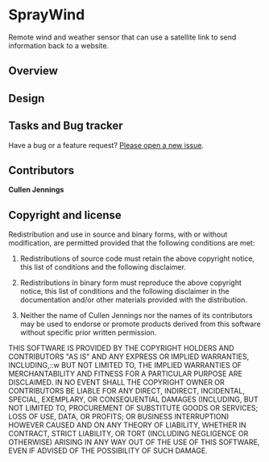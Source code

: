 SprayWind
=========

Remote wind and weather sensor that can use a satellite link to send information back to a website.

## Overview

## Design 

## Tasks and Bug tracker

Have a bug or a feature request? [Please open a new issue](https://github.com/fluffy/SprayWind/issues).

## Contributors

**Cullen Jennings**

## Copyright and license

 Redistribution and use in source and binary forms, with or without
 modification, are permitted provided that the following conditions are met: 
 
 1. Redistributions of source code must retain the above copyright notice, this
 list of conditions and the following disclaimer. 
 
 2. Redistributions in binary form must reproduce the above copyright notice,
 this list of conditions and the following disclaimer in the documentation
 and/or other materials provided with the distribution. 
 
 3. Neither the name of Cullen Jennings nor the names of its contributors may 
 be used to endorse or promote products derived from this software without 
 specific prior written permission.
 
 THIS SOFTWARE IS PROVIDED BY THE COPYRIGHT HOLDERS AND CONTRIBUTORS "AS IS" AND
 ANY EXPRESS OR IMPLIED WARRANTIES, INCLUDING,::w BUT NOT LIMITED TO, THE IMPLIED
 WARRANTIES OF MERCHANTABILITY AND FITNESS FOR A PARTICULAR PURPOSE ARE
 DISCLAIMED. IN NO EVENT SHALL THE COPYRIGHT OWNER OR CONTRIBUTORS BE LIABLE FOR
 ANY DIRECT, INDIRECT, INCIDENTAL, SPECIAL, EXEMPLARY, OR CONSEQUENTIAL DAMAGES
 (INCLUDING, BUT NOT LIMITED TO, PROCUREMENT OF SUBSTITUTE GOODS OR SERVICES;
 LOSS OF USE, DATA, OR PROFITS; OR BUSINESS INTERRUPTION) HOWEVER CAUSED AND
 ON ANY THEORY OF LIABILITY, WHETHER IN CONTRACT, STRICT LIABILITY, OR TORT
 (INCLUDING NEGLIGENCE OR OTHERWISE) ARISING IN ANY WAY OUT OF THE USE OF THIS
 SOFTWARE, EVEN IF ADVISED OF THE POSSIBILITY OF SUCH DAMAGE.
